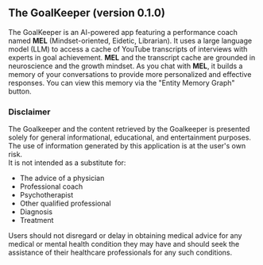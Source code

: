 ## The GoalKeeper (version 0.1.0)

The GoalKeeper is an AI-powered app featuring a performance coach named **MEL** (Mindset-oriented, Eidetic, Librarian). It uses a large language model (LLM) to access a cache of YouTube transcripts of interviews with experts in goal achievement. **MEL** and the transcript cache are grounded in neuroscience and the growth mindset. As you chat with **MEL**, it builds a memory of your conversations to provide more personalized and effective responses. You can view this memory via the "Entity Memory Graph" button.

### Disclaimer
The Goalkeeper and the content retrieved by the Goalkeeper is presented solely for general informational, educational, and entertainment purposes. The use of information generated by this application is at the user's own risk.  
It is not intended as a substitute for:  

- The advice of a physician
- Professional coach
- Psychotherapist
- Other qualified professional
- Diagnosis
- Treatment

Users should not disregard or delay in obtaining medical advice for any medical or mental health condition they may have and should seek the assistance of their healthcare professionals for any such conditions.  